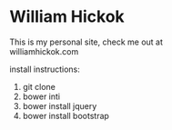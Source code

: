 # William Hickok

This is my personal site, check me out at</br>
williamhickok.com

install instructions:

1. git clone
1. bower inti
1. bower install jquery
1. bower install bootstrap
